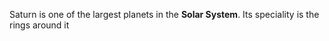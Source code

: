

Saturn is one of the largest planets in the **Solar System**. Its speciality is the rings around it